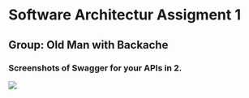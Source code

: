 # Software Architectur Assigment 1
## Group: Old Man with Backache
### Screenshots of Swagger for your APIs in 2.
<img src='/Resources/Swagger_Get'>

